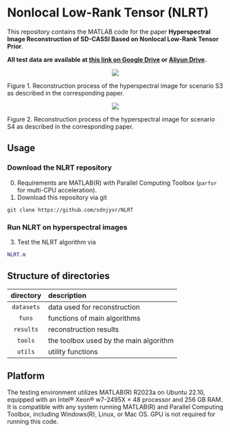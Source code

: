 # Nonlocal Low-Rank Tensor (NLRT)
This repository contains the MATLAB code for the paper **Hyperspectral Image Reconstruction of SD-CASSI Based on Nonlocal Low-Rank Tensor Prior**.

**All test data are available at [this link on Google Drive](https://drive.google.com/drive/folders/1DH7-Z6y5X-lqQyO-J3Sy3R68NKUUdH8I?usp=sharing) or [Aliyun Drive](https://www.alipan.com/s/5qXGSbCqmgK).**

<p align="center">
<img src="https://sdnjyxr.github.io/NLRT/results/S3.gif?raw=true">
</p>

Figure 1. Reconstruction process of the hyperspectral image for scenario S3 as described in the corresponding paper.

<p align="center">
<img src="https://sdnjyxr.github.io/NLRT/results/S4.gif?raw=true">
</p>

Figure 2. Reconstruction process of the hyperspectral image for scenario S4 as described in the corresponding paper.


## Usage
### Download the NLRT repository
0. Requirements are MATLAB(R) with Parallel Computing Toolbox (`parfor` for multi-CPU acceleration).
1. Download this repository via git
```
git clone https://github.com/sdnjyxr/NLRT
```
### Run NLRT on hyperspectral images
3. Test the NLRT algorithm via
```matlab
NLRT.m
```

## Structure of directories

| directory  | description  |
| :--------: | :----------- | 
| `datasets` | data used for reconstruction             | 
| `funs`     | functions of main algorithms             |
| `results`  | reconstruction results                   |
| `tools`    | the toolbox used by the main algorithm   |
| `utils`    | utility functions                        |

## Platform
The testing environment utilizes MATLAB(R) R2023a on Ubuntu 22.10, equipped with an Intel® Xeon® w7-2495X × 48 processor and 256 GB RAM. It is compatible with any system running MATLAB(R) and Parallel Computing Toolbox, including Windows(R), Linux, or Mac OS. GPU is not required for running this code.

